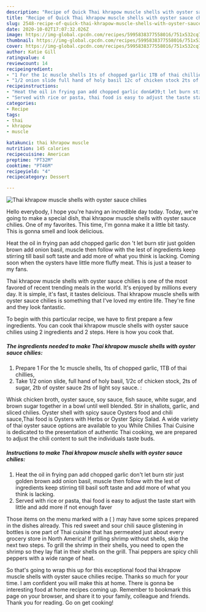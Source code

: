 ```yaml
---
description: "Recipe of Quick Thai khrapow muscle shells with oyster sauce chilies"
title: "Recipe of Quick Thai khrapow muscle shells with oyster sauce chilies"
slug: 2548-recipe-of-quick-thai-khrapow-muscle-shells-with-oyster-sauce-chilies
date: 2020-10-02T17:07:32.026Z
image: https://img-global.cpcdn.com/recipes/5995838377558016/751x532cq70/thai-khrapow-muscle-shells-with-oyster-sauce-chilies-recipe-main-photo.jpg
thumbnail: https://img-global.cpcdn.com/recipes/5995838377558016/751x532cq70/thai-khrapow-muscle-shells-with-oyster-sauce-chilies-recipe-main-photo.jpg
cover: https://img-global.cpcdn.com/recipes/5995838377558016/751x532cq70/thai-khrapow-muscle-shells-with-oyster-sauce-chilies-recipe-main-photo.jpg
author: Katie Gill
ratingvalue: 4
reviewcount: 14
recipeingredient:
- "1 For the 1c muscle shells 1ts of chopped garlic 1TB of thai chillies"
- "1/2 onion slide full hand of holy basil 12c of chicken stock 2ts of sugar 2tb of oyster sauce 2ts of light soy sauce "
recipeinstructions:
- "Heat the oil in frying pan add chopped garlic don&#39;t let burn stir just golden brown add onion basil, muscle then follow with the lest of ingredients keep stirring till basil soft taste and add more of what you think is lacking."
- "Served with rice or pasta, thai food is easy to adjust the taste start with little and add more if not enough faver"
categories:
- Recipe
tags:
- thai
- khrapow
- muscle

katakunci: thai khrapow muscle 
nutrition: 145 calories
recipecuisine: American
preptime: "PT32M"
cooktime: "PT46M"
recipeyield: "4"
recipecategory: Dessert

---
```



![Thai khrapow muscle shells with oyster sauce chilies](https://img-global.cpcdn.com/recipes/5995838377558016/751x532cq70/thai-khrapow-muscle-shells-with-oyster-sauce-chilies-recipe-main-photo.jpg)

Hello everybody, I hope you're having an incredible day today. Today, we're going to make a special dish, thai khrapow muscle shells with oyster sauce chilies. One of my favorites. This time, I'm gonna make it a little bit tasty. This is gonna smell and look delicious.

Heat the oil in frying pan add chopped garlic don &#39;t let burn stir just golden brown add onion basil, muscle then follow with the lest of ingredients keep stirring till basil soft taste and add more of what you think is lacking. Coming soon when the oysters have little more fluffy meat. This is just a teaser to my fans.

Thai khrapow muscle shells with oyster sauce chilies is one of the most favored of recent trending meals in the world. It's enjoyed by millions every day. It is simple, it's fast, it tastes delicious. Thai khrapow muscle shells with oyster sauce chilies is something that I've loved my entire life. They're fine and they look fantastic.


To begin with this particular recipe, we have to first prepare a few ingredients. You can cook thai khrapow muscle shells with oyster sauce chilies using 2 ingredients and 2 steps. Here is how you cook that.

<!--inarticleads1-->

##### The ingredients needed to make Thai khrapow muscle shells with oyster sauce chilies:

1. Prepare 1 For the 1c muscle shells, 1ts of chopped garlic, 1TB of thai chillies,
1. Take 1/2 onion slide, full hand of holy basil, 1/2c of chicken stock, 2ts of sugar, 2tb of oyster sauce 2ts of light soy sauce. :


Whisk chicken broth, oyster sauce, soy sauce, fish sauce, white sugar, and brown sugar together in a bowl until well blended. Stir in shallots, garlic, and sliced chilies. Oyster shell with spicy sauce Oysters food and chili sauce,Thai food is Oysters with Herbs or Oyster Spicy Salad. A wide variety of thai oyster sauce options are available to you While Chilies Thai Cuisine is dedicated to the presentation of authentic Thai cooking, we are prepared to adjust the chili content to suit the individuals taste buds. 

<!--inarticleads2-->

##### Instructions to make Thai khrapow muscle shells with oyster sauce chilies:

1. Heat the oil in frying pan add chopped garlic don&#39;t let burn stir just golden brown add onion basil, muscle then follow with the lest of ingredients keep stirring till basil soft taste and add more of what you think is lacking.
1. Served with rice or pasta, thai food is easy to adjust the taste start with little and add more if not enough faver


Those items on the menu marked with a ( ) may have some spices prepared in the dishes already. This red sweet and sour chili sauce glistening in bottles is one part of Thai cuisine that has permeated just about every grocery store in North America! If grilling shrimp without shells, skip the next two steps. To grill the shrimp in their shells, you need to open the shrimp so they lay flat in their shells on the grill. Thai peppers are spicy chili peppers with a wide range of heat. 

So that's going to wrap this up for this exceptional food thai khrapow muscle shells with oyster sauce chilies recipe. Thanks so much for your time. I am confident you will make this at home. There is gonna be interesting food at home recipes coming up. Remember to bookmark this page on your browser, and share it to your family, colleague and friends. Thank you for reading. Go on get cooking!
